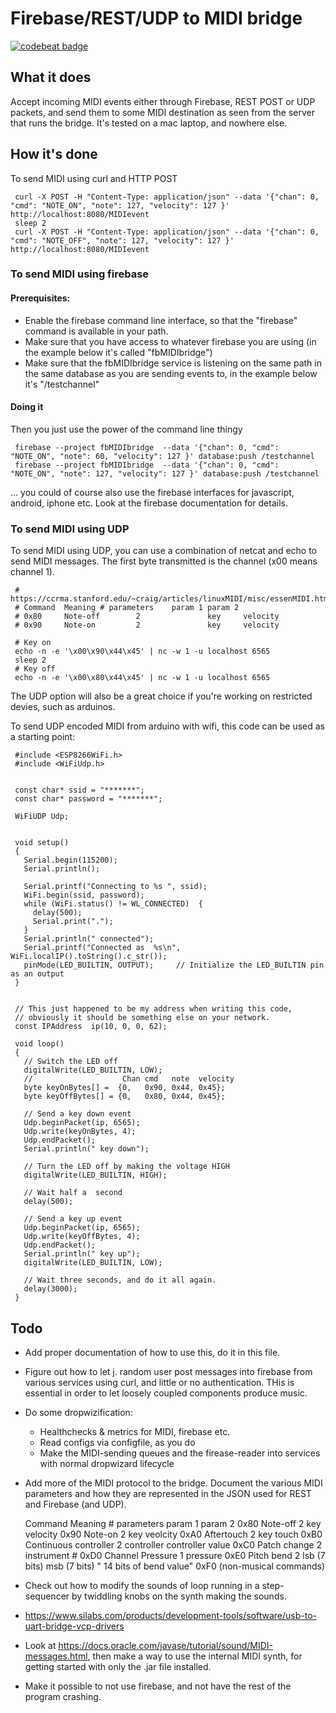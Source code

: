 Firebase/REST/UDP  to MIDI bridge
========
[![codebeat badge](https://codebeat.co/badges/4d8e97f9-6a84-4d33-a36d-c85421290429)](https://codebeat.co/projects/github-com-la3lma-midibridge-master)



What it does
----
Accept incoming MIDI events either through Firebase, REST POST
or UDP packets, and send them to some MIDI destination as seen from
the server that runs the bridge.  It's tested on a mac laptop, and nowhere else.

How it's done
----




To send MIDI using curl and HTTP POST


     curl -X POST -H "Content-Type: application/json" --data '{"chan": 0, "cmd": "NOTE_ON", "note": 127, "velocity": 127 }' http://localhost:8080/MIDIevent
     sleep 2
     curl -X POST -H "Content-Type: application/json" --data '{"chan": 0, "cmd": "NOTE_OFF", "note": 127, "velocity": 127 }' http://localhost:8080/MIDIevent


### To send MIDI using firebase

#### Prerequisites:

   * Enable the firebase command line interface, so that the "firebase" command is available in your
     path.
   * Make sure that  you have access to whatever firebase you are using (in the example below it's called "fbMIDIbridge")
   * Make sure that the fbMIDIbridge service is listening on the same path in the same database as you are sending events to, in
     the example below it's "/testchannel"

#### Doing it

Then you just use the power of the command line thingy

     firebase --project fbMIDIbridge  --data '{"chan": 0, "cmd": "NOTE_ON", "note": 60, "velocity": 127 }' database:push /testchannel
     firebase --project fbMIDIbridge  --data '{"chan": 0, "cmd": "NOTE_ON", "note": 127, "velocity": 127 }' database:push /testchannel

... you could of course also use the firebase interfaces for javascript, android, iphone  etc.   Look at the firebase documentation for details.


### To send MIDI using UDP

To send MIDI using UDP, you can use a combination of netcat and echo to send MIDI messages.  The first byte transmitted is the channel (x00 means channel 1).

     # https://ccrma.stanford.edu/~craig/articles/linuxMIDI/misc/essenMIDI.html
     # Command  Meaning # parameters    param 1 param 2
     # 0x80     Note-off        2               key     velocity
     # 0x90     Note-on         2               key     velocity

     # Key on
     echo -n -e '\x00\x90\x44\x45' | nc -w 1 -u localhost 6565
     sleep 2
     # Key off
     echo -n -e '\x00\x80\x44\x45' | nc -w 1 -u localhost 6565

The UDP option will also be a great choice if you're working on restricted devies, such as arduinos.

To send UDP encoded MIDI from arduino with wifi, this code can be used as a starting point:


     #include <ESP8266WiFi.h>
     #include <WiFiUdp.h>


     const char* ssid = "*******";
     const char* password = "*******";

     WiFiUDP Udp;


     void setup()
     {
       Serial.begin(115200);
       Serial.println();

       Serial.printf("Connecting to %s ", ssid);
       WiFi.begin(ssid, password);
       while (WiFi.status() != WL_CONNECTED)  {
         delay(500);
         Serial.print(".");
       }
       Serial.println(" connected");
       Serial.printf("Connected as  %s\n", WiFi.localIP().toString().c_str());
       pinMode(LED_BUILTIN, OUTPUT);     // Initialize the LED_BUILTIN pin as an output
     }


     // This just happened to be my address when writing this code,
     // obviously it should be something else on your network.
     const IPAddress  ip(10, 0, 0, 62);

     void loop()
     {
       // Switch the LED off
       digitalWrite(LED_BUILTIN, LOW);
       //                    Chan cmd   note  velocity
       byte keyOnBytes[] =  {0,   0x90, 0x44, 0x45};
       byte keyOffBytes[] = {0,   0x80, 0x44, 0x45};

       // Send a key down event
       Udp.beginPacket(ip, 6565);
       Udp.write(keyOnBytes, 4);
       Udp.endPacket();
       Serial.println(" key down");

       // Turn the LED off by making the voltage HIGH
       digitalWrite(LED_BUILTIN, HIGH);

       // Wait half a  second
       delay(500);

       // Send a key up event
       Udp.beginPacket(ip, 6565);
       Udp.write(keyOffBytes, 4);
       Udp.endPacket();
       Serial.println(" key up");
       digitalWrite(LED_BUILTIN, LOW);

       // Wait three seconds, and do it all again.
       delay(3000);
     }





Todo
---

* Add proper documentation of how to use this, do it in this file.

* Figure out how to let j. random user post messages into firebase from
  various services using curl, and little or no authentication.  THis is
  essential in order to let loosely coupled components produce music.

* Do some dropwizification:
  * Healthchecks & metrics for MIDI, firebase etc.
  * Read configs via configfile, as you do
  * Make the MIDI-sending queues and the firease-reader into services with
    normal dropwizard lifecycle

* Add more of the MIDI protocol to the bridge. Document the various MIDI
  parameters and how they are represented in the JSON used for REST and
  Firebase (and UDP).

     Command	Meaning	#               parameters	param 1         param 2
     0x80	Note-off	        2               key             velocity
     0x90	Note-on	                2               key             veolcity
     0xA0	Aftertouch	        2               key             touch
     0xB0	Continuous controller	2               controller      controller value
     0xC0	Patch change	        2               instrument      #
     0xD0	Channel Pressure	1               pressure
     0xE0	Pitch bend	        2               lsb (7 bits)    msb (7 bits)
						       " 14 bits  of bend value"
     0xF0	(non-musical commands)


* Check out how to modify the sounds of loop running in a step-sequencer
  by twiddling knobs on the synth making the sounds.

* https://www.silabs.com/products/development-tools/software/usb-to-uart-bridge-vcp-drivers

* Look at https://docs.oracle.com/javase/tutorial/sound/MIDI-messages.html, then
  make a way to use the internal MIDI synth, for getting started with only the
  .jar file installed.

* Make it possible to not use firebase, and not have the rest of the program
  crashing.
